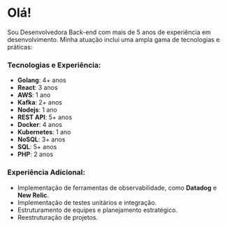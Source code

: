 
# Olá!

Sou Desenvolvedora Back-end com mais de 5 anos de experiência em desenvolvimento. Minha atuação inclui uma ampla gama de tecnologias e práticas:

### Tecnologias e Experiência:

- **Golang**: 4+ anos
- **React**: 3 anos
- **AWS**: 1 ano
- **Kafka**: 2+ anos
- **Nodejs**: 1 ano
- **REST API**: 5+ anos
- **Docker**: 4 anos
- **Kubernetes**: 1 ano
- **NoSQL**: 3+ anos
- **SQL**: 5+ anos
- **PHP**: 2 anos

### Experiência Adicional:

- Implementação de ferramentas de observabilidade, como **Datadog** e **New Relic**.
- Implementação de testes unitários e integração.
- Estruturamento de equipes e planejamento estratégico.
- Reestruturação de projetos.

